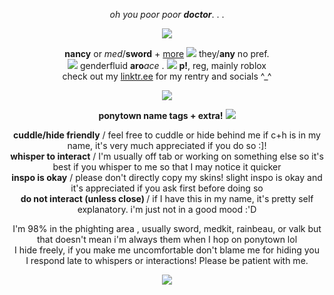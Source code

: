 <p align="center">
<i>oh you poor poor</i> <b><i>doctor</i></b>. . .

<p align="center"> 
<img src="https://i.imgur.com/bktkXiv.png">

<p align="center">
<b>nancy</b> or <i>med</i>/<b>sword</b> + <a href="https://en.pronouns.page/@medpocketkit">more</a> <img src="https://i.imgur.com/syITbbO.png"> they/<b>any</b>  no pref.<br/>
<img src="https://64.media.tumblr.com/11ca4caa4d3d1de48933395e66c2de08/65cbae88d830cf89-ea/s75x75_c1/80495fd49ae3fa2d47fda074fced39423c6b52f3.gifv"> genderfluid <b>aro</b><i>ace</i> . <img src="https://i.imgur.com/b0DNpy1.png"> <b>p!</b>, reg, mainly roblox<br/>
check out my  <a href="https://linktr.ee/partynoob">linktr.ee</a> for my rentry and socials ^_^<br/>

<p align="center">
<img src="https://i.imgur.com/Wk4k42Y.gif">

<p align="center">
 <b>ponytown name tags + extra!</b> <img src="https://64.media.tumblr.com/b4b96597e74ad6b6c7c16df76aed7350/65cbae88d830cf89-58/s75x75_c1/9ccca80b0dc065bc4232e0e324de4a1161c0892e.gifv">

<p align="center">
<b>cuddle/hide friendly</b> / feel free to cuddle or hide behind me if c+h is in my name, it's very much appreciated if you do so :]!<br/>
<b>whisper to interact</b> / I'm usually off tab or working on something else so it's best if you whisper to me so that I may notice it quicker<br/>
<b>inspo is okay</b> / please don't directly copy my skins! slight inspo is okay and it's appreciated if you ask first before doing so <br/>
<b>do not interact (unless close) </b> / if I have this in my name, it's pretty self explanatory. i'm just not in a good mood :'D <br/>

  <p align="center">
I'm 98% in the phighting area , usually sword, medkit, rainbeau, or valk but that doesn't mean i'm always them when I hop on ponytown lol <br/>
I hide freely, if you make me uncomfortable don't blame me for hiding you <br/>
I respond late to whispers or interactions! Please be patient with me. <br/>

<p align="center">
<img src="https://64.media.tumblr.com/13ba85bc92ef098b48090dc895c25d23/65cbae88d830cf89-0d/s250x400/509b3b889d9249ee18679c10b63bd7590bf10764.gifv">
